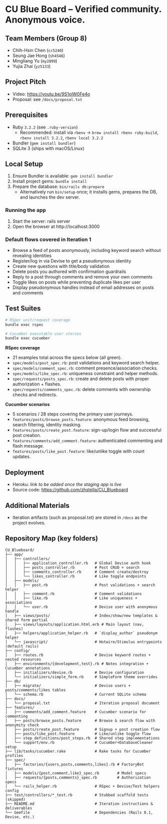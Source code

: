 # CU Blue Board – Verified community. Anonymous voice.

## Team Members (Group 8)
- Chih-Hsin Chen (`cc5240`)
- Seung Jae Hong (`sh4546`)
- Mingliang Yu (`my2899`)
- Yujia Zhai (`yz5133`)

## Project Pitch
- Video: https://youtu.be/9S1olW0Fe4o
- Proposal: see `/docs/proposal.txt`

## Prerequisites
- Ruby `3.2.2` (see `.ruby-version`)
  - Recommended: install via `rbenv` → `brew install rbenv ruby-build`, `rbenv install 3.2.2`, `rbenv local 3.2.2`
- Bundler (`gem install bundler`)
- SQLite 3 (ships with macOS/Linux)

## Local Setup
1. Ensure Bundler is available: `gem install bundler`
2. Install project gems: `bundle install`
3. Prepare the database: `bin/rails db:prepare`
   - Alternatively run `bin/setup` once; it installs gems, prepares the DB, and launches the dev server.

### Running the app
1. Start the server: rails server
2. Open the browser at http://localhost:3000

### Default flows covered in Iteration 1
- Browse a feed of posts anonymously, including keyword search without revealing identities
- Register/log in via Devise to get a pseudonymous identity
- Create new questions with title/body validation
- Delete posts you authored with confirmation guardrails
- Reply to a post through comments and remove your own comments
- Toggle likes on posts while preventing duplicate likes per user
- Display pseudonymous handles instead of email addresses on posts and comments

## Test Suites
```bash
# RSpec unit/request coverage
bundle exec rspec

# Cucumber executable user stories
bundle exec cucumber
```

**RSpec coverage**
- 21 examples total across the specs below (all green).
- `spec/models/post_spec.rb`: post validations and keyword search helper.
- `spec/models/comment_spec.rb`: comment presence/association checks.
- `spec/models/like_spec.rb`: uniqueness constraint and helper methods.
- `spec/requests/posts_spec.rb`: create and delete posts with proper authorization + flashes.
- `spec/requests/comments_spec.rb`: delete comments with ownership checks and redirects.

**Cucumber scenarios**
- 5 scenarios / 28 steps covering the primary user journeys.
- `features/posts/browse_posts.feature`: anonymous feed browsing, search filtering, identity masking.
- `features/posts/create_post.feature`: sign-up/login flow and successful post creation.
- `features/comments/add_comment.feature`: authenticated commenting and flash message.
- `features/posts/like_post.feature`: like/unlike toggle with count updates.

## Deployment
- Heroku: _link to be added once the staging app is live_
- Source code: https://github.com/zhstella/CU_Blueboard

## Additional Materials
- Iteration artifacts (such as proposal.txt) are stored in `/docs` as the project evolves.

## Repository Map (key folders)
```text
CU_Blueboard/
├── app/
│   ├── controllers/
│   │   ├── application_controller.rb   # Global Devise auth hook
│   │   ├── posts_controller.rb         # Post CRUD + search
│   │   ├── comments_controller.rb      # Comment create/destroy
│   │   └── likes_controller.rb         # Like toggle endpoints
│   ├── models/
│   │   ├── post.rb                     # Post validations + search helper
│   │   ├── comment.rb                  # Comment validations
│   │   ├── like.rb                     # Like uniqueness + associations
│   │   └── user.rb                     # Devise user with anonymous handle
│   ├── views/posts/                    # Index/show/new templates & shared form partial
│   ├── views/layouts/application.html.erb # Main layout (nav, flashes)
│   ├── helpers/application_helper.rb   # `display_author` pseudonym helper
│   └── javascript/                     # Hotwire/Stimulus entrypoints (default rails)
├── config/
│   ├── routes.rb                       # Devise keyword routes + nested resources
│   ├── environments/{development,test}.rb # Notes integration + Cucumber annotations
│   ├── initializers/devise.rb          # Devise configuration
│   └── initializers/simple_form.rb     # SimpleForm theme overrides
├── db/
│   ├── migrate/                        # Devise users + posts/comments/likes tables
│   └── schema.rb                       # Current SQLite schema
├── docs/
│   └── proposal.txt                    # Iteration proposal document
├── features/
│   ├── comments/add_comment.feature    # Cucumber scenario for commenting
│   ├── posts/browse_posts.feature      # Browse & search flow with anonymity check
│   ├── posts/create_post.feature       # Signup + post creation flow
│   ├── posts/like_post.feature         # Like/unlike toggle flow
│   ├── step_definitions/post_steps.rb  # Shared step implementations
│   └── support/env.rb                  # Cucumber+DatabaseCleaner setup
├── lib/tasks/cucumber.rake             # Rake tasks for Cucumber profiles
├── spec/
│   ├── factories/{users,posts,comments,likes}.rb # FactoryBot fixtures
│   ├── models/{post,comment,like}_spec.rb        # Model specs
│   ├── requests/{posts,comments}_spec.rb         # Authorization specs
│   └── rails_helper.rb                 # RSpec + Devise/Test helpers config
├── test/controllers/*_test.rb          # Stubbed scaffold tests (skipped)
├── README.md                           # Iteration instructions & deliverables
└── Gemfile                             # Dependencies (Rails 8.1, Devise, etc.)
```
